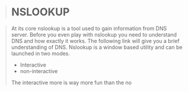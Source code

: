 

># NSLOOKUP

>At its core nslookup is a tool used to gain information from DNS server.
>Before you even play with nslookup you need to understand DNS and how exactly it works. The following link will give you a brief understanding of DNS.
>Nslookup is a window based utility and can be launched in two modes.
> - Interactive 
> - non-interactive
> 
> The interactive more is way more fun than the no

 
<!--stackedit_data:
eyJoaXN0b3J5IjpbMTczMDgxOTAyOF19
-->